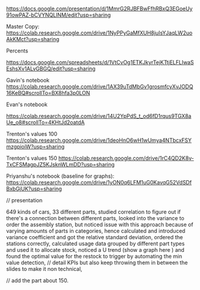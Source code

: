 https://docs.google.com/presentation/d/1MmrG2RJBFBwFfhRBxQ3EGoeUy91owPAZ-bCVYNQLINM/edit?usp=sharing

Master Copy:
https://colab.research.google.com/drive/1NyPPyGaMfXUH8juIsYJaqLW2uoAkKMct?usp=sharing

Percents

https://docs.google.com/spreadsheets/d/1VtCvOg1ETKJkyrTejKTtjELFLIwaSEshsXv1ALvGBGQ/edit?usp=sharing

Gavin's notebook
https://colab.research.google.com/drive/1AX39uTdMbGv1grosmfcyXvJODQ16KeBQ#scrollTo=BX8hfa3p0LON


Evan's notebook

https://colab.research.google.com/drive/14U2YpPdS_t_od6fD1rqus9TGX8aUe_o8#scrollTo=4KHtJd2oatdA

Trenton's values 100
https://colab.research.google.com/drive/1deoHnO6wH1wUmya4NTbcxFSYmzgpioiW?usp=sharing

Trenton's values 150
https://colab.research.google.com/drive/1rC4QD2K8v-TxCFSMagpJZ5KJsknWLmDD?usp=sharing

Priyanshu's notebook (baseline for graphs): https://colab.research.google.com/drive/1yON0q6LFM1uG0KavqG52VdSDfBxbGjUK?usp=sharing


// presentation

649 kinds of cars, 
33 different parts, 
studied correlation to figure out if there's a connection between different parts, 
looked into the variance to order the assembly station, 
but noticed issue with this approach because of varying amounts of parts in categories, 
hence calculated and introduced variance coefficient and got the relative standard deviation, 
ordered the stations correctly, 
calculated usage data grouped by different part types and used it to allocate stock, 
noticed a U trend (show a graph here ) and found the optimal value for the restock to trigger by automating the min value detection, 
// detail KPIs but also keep throwing them in between the slides to make it non technical, 

// add the part about 150.
